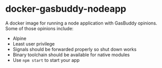 # docker-gasbuddy-nodeapp
A docker image for running a node application with GasBuddy opinions. Some of those opinions include:

* Alpine
* Least user privilege
* Signals should be forwarded properly so shut down works
* Binary toolchain should be available for native modules
* Use ```npm start``` to start your app
